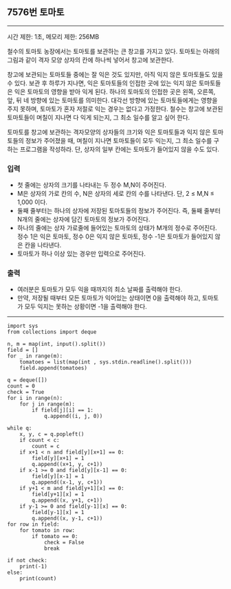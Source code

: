 ## 7576번 토마토

---

시간 제한: 1초, 메모리 제한: 256MB

철수의 토마토 농장에서는 토마토를 보관하는 큰 창고를 가지고 있다. 토마토는 아래의 그림과 같이 격자 모양 상자의 칸에 하나씩 넣어서 창고에 보관한다.

창고에 보관되는 토마토들 중에는 잘 익은 것도 있지만, 아직 익지 않은 토마토들도 있을 수 있다. 보관 후 하루가 지나면, 익은 토마토들의 인접한 곳에 있는 익지 않은 토마토들은 익은 토마토의 영향을 받아 익게 된다. 하나의 토마토의 인접한 곳은 왼쪽, 오른쪽, 앞, 뒤 네 방향에 있는 토마토를 의미한다. 대각선 방향에 있는 토마토들에게는 영향을 주지 못하며, 토마토가 혼자 저절로 익는 경우는 없다고 가정한다. 철수는 창고에 보관된 토마토들이 며칠이 지나면 다 익게 되는지, 그 최소 일수를 알고 싶어 한다.

토마토를 창고에 보관하는 격자모양의 상자들의 크기와 익은 토마토들과 익지 않은 토마토들의 정보가 주어졌을 때, 며칠이 지나면 토마토들이 모두 익는지, 그 최소 일수를 구하는 프로그램을 작성하라. 단, 상자의 일부 칸에는 토마토가 들어있지 않을 수도 있다.


### 입력

- 첫 줄에는 상자의 크기를 나타내는 두 정수 M,N이 주어진다. 
- M은 상자의 가로 칸의 수, N은 상자의 세로 칸의 수를 나타낸다. 단, 2 ≤ M,N ≤ 1,000 이다. 
- 둘째 줄부터는 하나의 상자에 저장된 토마토들의 정보가 주어진다. 즉, 둘째 줄부터 N개의 줄에는 상자에 담긴 토마토의 정보가 주어진다. 
- 하나의 줄에는 상자 가로줄에 들어있는 토마토의 상태가 M개의 정수로 주어진다. 정수 1은 익은 토마토, 정수 0은 익지 않은 토마토, 정수 -1은 토마토가 들어있지 않은 칸을 나타낸다.
- 토마토가 하나 이상 있는 경우만 입력으로 주어진다.

### 출력

- 여러분은 토마토가 모두 익을 때까지의 최소 날짜를 출력해야 한다. 
- 만약, 저장될 때부터 모든 토마토가 익어있는 상태이면 0을 출력해야 하고, 토마토가 모두 익지는 못하는 상황이면 -1을 출력해야 한다.

---
~~~
import sys
from collections import deque

n, m = map(int, input().split())
field = []
for _ in range(m):
    tomatoes = list(map(int , sys.stdin.readline().split()))
    field.append(tomatoes)

q = deque([])
count = 0
check = True
for i in range(n):
    for j in range(m):
        if field[j][i] == 1:
            q.append((i, j, 0))

while q:
    x, y, c = q.popleft()
    if count < c:
        count = c
    if x+1 < n and field[y][x+1] == 0:
        field[y][x+1] = 1
        q.append((x+1, y, c+1))
    if x-1 >= 0 and field[y][x-1] == 0:
        field[y][x-1] = 1
        q.append((x-1, y, c+1))
    if y+1 < m and field[y+1][x] == 0:
        field[y+1][x] = 1
        q.append((x, y+1, c+1))
    if y-1 >= 0 and field[y-1][x] == 0:
        field[y-1][x] = 1
        q.append((x, y-1, c+1))
for row in field:
    for tomato in row:
        if tomato == 0:
            check = False
            break

if not check:
    print(-1)
else:
    print(count)

~~~
